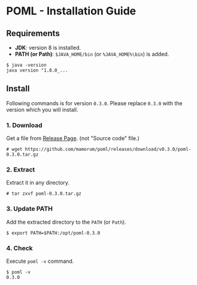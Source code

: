 # POML -  Installation Guide
## Requirements
- **JDK**: version 8 is installed.
- **PATH (or Path)**: `$JAVA_HOME/bin` (or `%JAVA_HOME%\bin`) is added.

```
$ java -version
java version "1.8.0_...
```

## Install
Following commands is for version `0.3.0`. Please replace `0.3.0` with the version which you will install.

### 1. Download
Get a file from [Release Page](https://github.com/mamorum/poml/releases). (not "Source code" file.)

```
# wget https://github.com/mamorum/poml/releases/download/v0.3.0/poml-0.3.0.tar.gz
```


### 2. Extract
Extract it in any directory.

```
# tar zxvf poml-0.3.0.tar.gz
```


### 3. Update PATH
Add the extracted directory to the `PATH` (or `Path`).

```
$ export PATH=$PATH:/opt/poml-0.3.0
```


### 4. Check
Execute `poml -v` command.

```
$ poml -v
0.3.0
```


